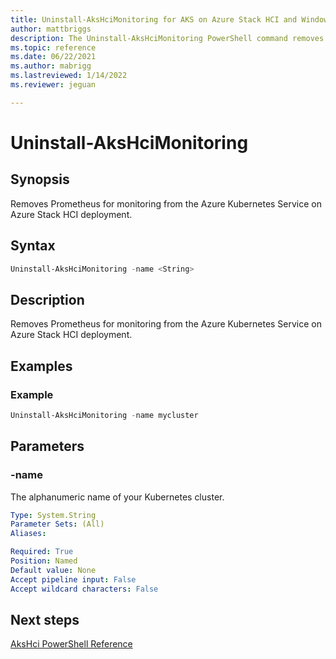 ```yaml
---
title: Uninstall-AksHciMonitoring for AKS on Azure Stack HCI and Windows Server
author: mattbriggs
description: The Uninstall-AksHciMonitoring PowerShell command removes Prometheus-based monitoring solution.
ms.topic: reference
ms.date: 06/22/2021
ms.author: mabrigg 
ms.lastreviewed: 1/14/2022
ms.reviewer: jeguan

---
```


# Uninstall-AksHciMonitoring

## Synopsis
Removes Prometheus for monitoring from the Azure Kubernetes Service on Azure Stack HCI deployment.

## Syntax

```powershell
Uninstall-AksHciMonitoring -name <String>                     
```

## Description
Removes Prometheus for monitoring from the Azure Kubernetes Service on Azure Stack HCI deployment.

## Examples

### Example

```PowerShell
Uninstall-AksHciMonitoring -name mycluster
```

## Parameters

### -name
The alphanumeric name of your Kubernetes cluster.

```yaml
Type: System.String
Parameter Sets: (All)
Aliases:

Required: True
Position: Named
Default value: None
Accept pipeline input: False
Accept wildcard characters: False
```
## Next steps

[AksHci PowerShell Reference](index.md)